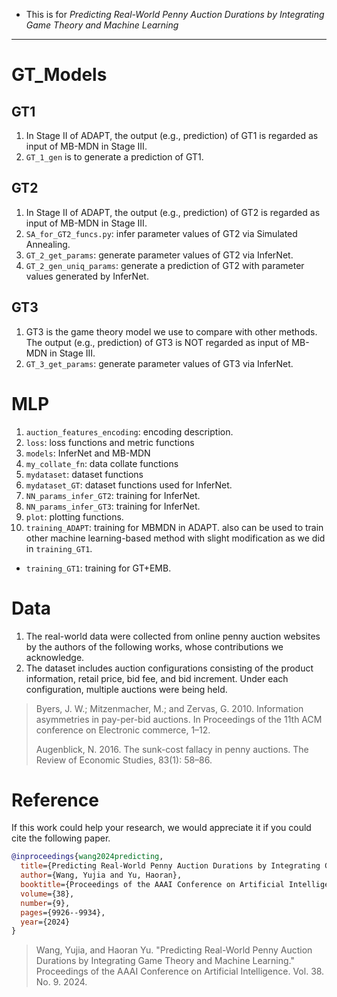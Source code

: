 
- This is for _Predicting Real-World Penny Auction Durations by Integrating Game Theory and Machine Learning_
-----

# GT_Models
## GT1
1. In Stage II of ADAPT, the output (e.g., prediction) of GT1 is regarded as input of MB-MDN in Stage III.
2. `GT_1_gen` is to generate a prediction of GT1.

## GT2
1. In Stage II of ADAPT, the output (e.g., prediction) of GT2 is regarded as input of MB-MDN in Stage III.
2. `SA_for_GT2_funcs.py`: infer parameter values of GT2 via Simulated Annealing.
3. `GT_2_get_params`: generate parameter values of GT2 via InferNet.
4. `GT_2_gen_uniq_params`: generate a prediction of GT2 with parameter values generated by InferNet.

## GT3
1. GT3 is the game theory model we use to compare with other methods. The output (e.g., prediction) of GT3 is NOT regarded as input of MB-MDN in Stage III.
2. `GT_3_get_params`: generate parameter values of GT3 via InferNet.

# MLP
1. `auction_features_encoding`: encoding description.
2. `loss`: loss functions and metric functions
3. `models`: InferNet and MB-MDN
4. `my_collate_fn`: data collate functions
5. `mydataset`: dataset functions
6. `mydataset_GT`: dataset functions used for InferNet.
7. `NN_params_infer_GT2`: training for InferNet.
8. `NN_params_infer_GT3`: training for InferNet.
9. `plot`: plotting functions.
10. `training_ADAPT`: training for MBMDN in ADAPT. also can be used to train other machine learning-based method with slight modification as we did in `training_GT1`.
   - `training_GT1`: training for GT+EMB.

# Data
1. The real-world data were collected from online penny auction websites by the authors of the following works, whose contributions we acknowledge. 
2. The dataset includes auction configurations consisting of the product information, retail price, bid fee, and bid increment. Under each configuration, multiple auctions were being held.

> Byers, J. W.; Mitzenmacher, M.; and Zervas, G. 2010. Information asymmetries in pay-per-bid auctions. In Proceedings of the 11th ACM conference on Electronic commerce, 1–12.
>
> Augenblick, N. 2016. The sunk-cost fallacy in penny auctions. The Review of Economic Studies, 83(1): 58–86.

# Reference
If this work could help your research, we would appreciate it if you could cite the following paper.

```bibtex
@inproceedings{wang2024predicting,
  title={Predicting Real-World Penny Auction Durations by Integrating Game Theory and Machine Learning},
  author={Wang, Yujia and Yu, Haoran},
  booktitle={Proceedings of the AAAI Conference on Artificial Intelligence},
  volume={38},
  number={9},
  pages={9926--9934},
  year={2024}
}
```

> Wang, Yujia, and Haoran Yu. "Predicting Real-World Penny Auction Durations by Integrating Game Theory and Machine Learning." Proceedings of the AAAI Conference on Artificial Intelligence. Vol. 38. No. 9. 2024.


